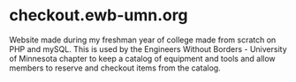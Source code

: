 # checkout.ewb-umn.org

Website made during my freshman year of college made from scratch on PHP and mySQL. This is used by the Engineers Without Borders - University of Minnesota chapter to keep a catalog of equipment and tools and allow members to reserve and checkout items from the catalog.
